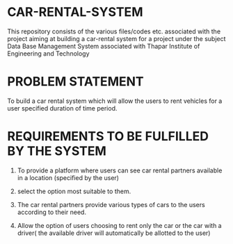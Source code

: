 # CAR-RENTAL-SYSTEM
This repository consists of the various files/codes etc. associated with the project aiming at building a car-rental system for a project under the subject Data Base Management System associated with Thapar Institute of Engineering and Technology

# PROBLEM STATEMENT


To build a car rental system which will allow the users to rent vehicles for a user specified duration of time period.


# REQUIREMENTS TO BE FULFILLED BY THE SYSTEM

1. To provide a platform where users can see car rental partners available in a location (specified by the user) 

2. select the option most suitable to them.

3. The car rental partners provide various types of cars to the users according to their need.

4. Allow the option of users choosing to rent only the car or the car with a driver( the available driver will automatically be allotted to the user)

